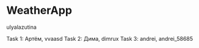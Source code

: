 # WeatherApp

ulyalazutina

Task 1: Артём, vvaasd
Task 2: Дима, dimrux
Task 3: andrei, andrei_58685
